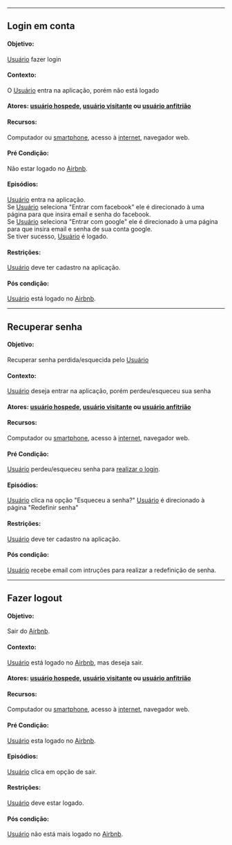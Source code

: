 ***
## Login em conta <a name="FAZ-LOGIN"></a>
#### Objetivo:
[Usuário](lex_geral.md#USUARIO) fazer login
#### Contexto:
O [Usuário](lex_geral.md#USUARIO) entra na aplicação, porém não está logado
#### Atores: [usuário hospede](lex_geral.md#HOSPEDE), [usuário visitante](lex_geral.md#VISITANTE) ou [usuário anfitrião](lex_geral.md#ANFITRIAO)
#### Recursos:
Computador ou [smartphone](lex_geral.md#SMARTPHONE), acesso à [internet](lex_geral.md#INTERNET), navegador web.
#### Pré Condição:
Não estar logado no [Airbnb](lex_geral.md#AIRBNB).
#### Episódios:
[Usuário](lex_geral.md#USUARIO) entra na aplicação.</br>
Se [Usuário](lex_geral.md#USUARIO) seleciona "Entrar com facebook" ele é direcionado à uma página para que insira email e senha do facebook.</br>
Se [Usuário](lex_geral.md#USUARIO) seleciona "Entrar com google" ele é direcionado à uma página para que insira email e senha de sua conta google.</br>
Se tiver sucesso, [Usuário](lex_geral.md#USUARIO) é logado.</br>
#### Restrições:
[Usuário](lex_geral.md#USUARIO) deve ter cadastro na aplicação.
#### Pós condição:
[Usuário](lex_geral.md#USUARIO) está logado no [Airbnb](lex_geral.md#AIRBNB).

***
## Recuperar senha <a name="RECUPERAR-SENHA"></a>
#### Objetivo:
Recuperar senha perdida/esquecida pelo [Usuário](lex_geral.md#USUARIO)
#### Contexto:
[Usuário](lex_geral.md#USUARIO) deseja entrar na aplicação, porém perdeu/esqueceu sua senha
#### Atores: [usuário hospede](lex_geral.md#HOSPEDE), [usuário visitante](lex_geral.md#VISITANTE) ou [usuário anfitrião](lex_geral.md#ANFITRIAO)
#### Recursos:
Computador ou [smartphone](lex_geral.md#SMARTPHONE), acesso à [internet](lex_geral.md#INTERNET), navegador web.
#### Pré Condição:
[Usuário](lex_geral.md#USUARIO) perdeu/esqueceu senha para [realizar o login](cen_geral.md#FAZ-LOGIN).
#### Episódios:
[Usuário](lex_geral.md#USUARIO) clica na opção "Esqueceu a senha?"
[Usuário](lex_geral.md#USUARIO) é direcionado à página "Redefinir senha"
#### Restrições:
[Usuário](lex_geral.md#USUARIO) deve ter cadastro na aplicação.
#### Pós condição:
[Usuário](lex_geral.md#USUARIO) recebe email com intruções para realizar a redefinição de senha.

***
## Fazer logout <a name="LOGOUT"></a>
#### Objetivo:
Sair do [Airbnb](lex_geral.md#AIRBNB).
#### Contexto:
[Usuário](lex_geral.md#USUARIO) está logado no [Airbnb](lex_geral.md#AIRBNB), mas deseja sair.
#### Atores: [usuário hospede](lex_geral.md#HOSPEDE), [usuário visitante](lex_geral.md#VISITANTE) ou [usuário anfitrião](lex_geral.md#ANFITRIAO)
#### Recursos:
Computador ou [smartphone](lex_geral.md#SMARTPHONE), acesso à [internet](lex_geral.md#INTERNET), navegador web.
#### Pré Condição:
[Usuário](lex_geral.md#USUARIO) esta logado no [Airbnb](lex_geral.md#AIRBNB).
#### Episódios:
[Usuário](lex_geral.md#USUARIO) clica em opção de sair.
#### Restrições:
[Usuário](lex_geral.md#USUARIO) deve estar logado.
#### Pós condição:
[Usuário](lex_geral.md#USUARIO) não está mais logado no [Airbnb](lex_geral.md#AIRBNB).
